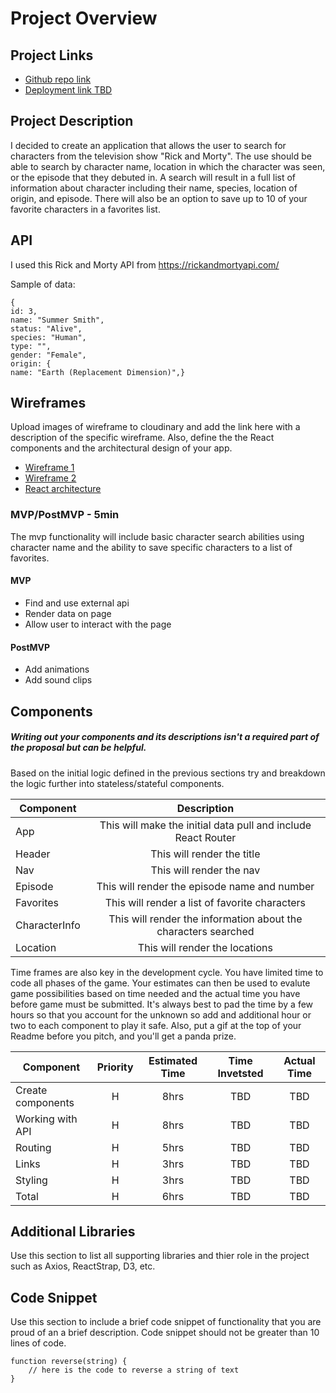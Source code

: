 # Project Overview

## Project Links

- [Github repo link](https://github.com/Louist00/rick-morty-project2)
- [Deployment link TBD]()

## Project Description

I decided to create an application that allows the user to search for characters from the television show "Rick and Morty". The use should be able to search by character name, location in which the character was seen, or the episode that they debuted in. A search will result in a full list of information about character including their name, species, location of origin, and episode. There will also be an option to save up to 10 of your favorite characters in a favorites list.

## API

I used this Rick and Morty API from  https://rickandmortyapi.com/

Sample of data:
```
{
id: 3,
name: "Summer Smith",
status: "Alive",
species: "Human",
type: "",
gender: "Female",
origin: {
name: "Earth (Replacement Dimension)",}
```


## Wireframes

Upload images of wireframe to cloudinary and add the link here with a description of the specific wireframe. Also, define the the React components and the architectural design of your app.

- [Wireframe 1](https://res.cloudinary.com/dhslunnmd/image/upload/v1635796334/IMG_6823_qwoen2.jpg )
- [Wireframe 2](https://res.cloudinary.com/dhslunnmd/image/upload/v1635796335/IMG_6824_ysimhh.jpg )
- [React architecture](https://res.cloudinary.com/dhslunnmd/image/upload/v1635801072/IMG_6828_rduuaj.jpg)


### MVP/PostMVP - 5min

The mvp functionality will include basic character search abilities using character name and the ability to save specific characters to a list of favorites.

#### MVP 
- Find and use external api 
- Render data on page 
- Allow user to interact with the page

#### PostMVP 

- Add animations
- Add sound clips


## Components
##### Writing out your components and its descriptions isn't a required part of the proposal but can be helpful.

Based on the initial logic defined in the previous sections try and breakdown the logic further into stateless/stateful components. 

| Component | Description | 
| --- | :---: |  
| App | This will make the initial data pull and include React Router| 
| Header | This will render the title | 
| Nav | This will render the nav | 
| Episode | This will render the episode name and number |
| Favorites | This will render a list of favorite characters |
| CharacterInfo | This will render the information about the characters searched |
| Location | This will render the locations |


Time frames are also key in the development cycle.  You have limited time to code all phases of the game.  Your estimates can then be used to evalute game possibilities based on time needed and the actual time you have before game must be submitted. It's always best to pad the time by a few hours so that you account for the unknown so add and additional hour or two to each component to play it safe. Also, put a gif at the top of your Readme before you pitch, and you'll get a panda prize.

| Component | Priority | Estimated Time | Time Invetsted | Actual Time |
| --- | :---: |  :---: | :---: | :---: |
| Create components | H | 8hrs| TBD | TBD |
| Working with API | H | 8hrs| TBD | TBD |
| Routing | H | 5hrs| TBD | TBD |
| Links | H | 3hrs| TBD | TBD |
| Styling | H | 3hrs| TBD | TBD |
| Total | H | 6hrs| TBD | TBD |

## Additional Libraries
 Use this section to list all supporting libraries and thier role in the project such as Axios, ReactStrap, D3, etc. 

## Code Snippet

Use this section to include a brief code snippet of functionality that you are proud of an a brief description.  Code snippet should not be greater than 10 lines of code. 

```
function reverse(string) {
	// here is the code to reverse a string of text
}
```
